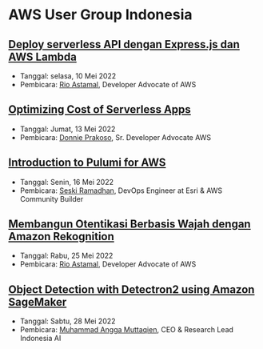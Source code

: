 # AWS User Group Indonesia


## [Deploy serverless API dengan Express.js dan AWS Lambda](https://www.youtube.com/watch?v=w5uTgLvvqJA)

- Tanggal: selasa, 10 Mei 2022
- Pembicara: [Rio Astamal](https://www.linkedin.com/in/rioastamal/), Developer Advocate of AWS

## [Optimizing Cost of Serverless Apps](https://www.youtube.com/watch?v=MjzDwlh6aZM)

- Tanggal: Jumat, 13 Mei 2022
- Pembicara: [Donnie Prakoso](https://www.linkedin.com/in/donnieprakoso/), Sr. Developer Advocate AWS


## [Introduction to Pulumi for AWS](https://www.youtube.com/watch?v=4rjVic8YCFo)

- Tanggal: Senin, 16 Mei 2022
- Pembicara: [Seski Ramadhan](https://www.linkedin.com/in/seski-ramadhan/), DevOps Engineer at Esri & AWS Community Builder


## [Membangun Otentikasi Berbasis Wajah dengan Amazon Rekognition](https://www.youtube.com/watch?v=8tQx85ZioLY)

- Tanggal: Rabu, 25 Mei 2022
- Pembicara: [Rio Astamal](https://www.linkedin.com/in/rioastamal/), Developer Advocate of AWS

## [Object Detection with Detectron2 using Amazon SageMaker](https://www.youtube.com/watch?v=pBuCrGxOkHU)

- Tanggal: Sabtu, 28 Mei 2022
- Pembicara: [Muhammad Angga Muttaqien](https://www.linkedin.com/in/muhamuttaqien/), CEO & Research Lead Indonesia AI